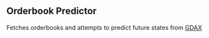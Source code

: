 ## Orderbook Predictor

Fetches orderbooks and attempts to predict future states from [GDAX](http://gdax.com/)